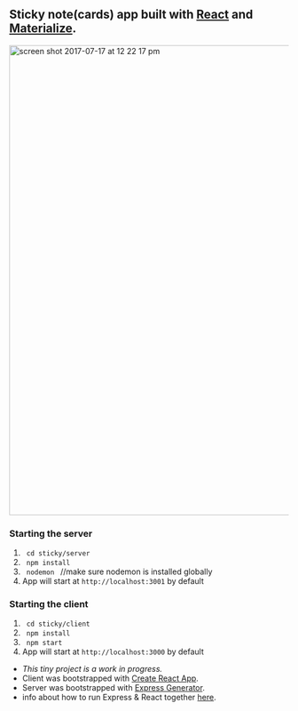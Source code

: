 ## Sticky note(cards) app built with [React](https://facebook.github.io/react/) and [Materialize](http://materializecss.com/forms.html).

<img width="846" alt="screen shot 2017-07-17 at 12 22 17 pm" src="https://user-images.githubusercontent.com/17349825/28260115-9df36228-6aea-11e7-9258-6148d50ae5af.png">

### Starting the server
1. <code> cd sticky/server </code>
2. <code> npm install </code>
3. <code> nodemon </code> //make sure nodemon is installed globally
4. App will start at <code>http:<span></span>//localhost:3001</code> by default

### Starting the client
1. <code> cd sticky/client </code>
2. <code> npm install </code>
3. <code> npm start </code>
4. App will start at <code>http:<span></span>//localhost:3000</code> by default

- <i>This tiny project is a work in progress.</i>
- Client was bootstrapped with [Create React App](https://github.com/facebookincubator/create-react-app).
- Server was bootstrapped with [Express Generator](https://github.com/expressjs/generator).
- info about how to run Express & React together [here](https://daveceddia.com/create-react-app-express-backend/).
